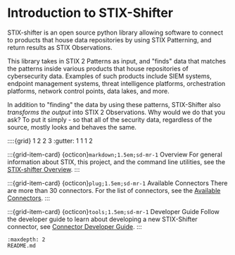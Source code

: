 # Introduction to STIX-Shifter

STIX-shifter is an open source python library allowing software to connect to products that house data repositories by using STIX Patterning, and return results as STIX Observations.

This library takes in STIX 2 Patterns as input, and "finds" data that matches the patterns inside various products that house repositories of cybersecurity data. Examples of such products include SIEM systems, endpoint management systems, threat intelligence platforms, orchestration platforms, network control points, data lakes, and more.

In addition to "finding" the data by using these patterns, STIX-Shifter also _transforms the output_ into STIX 2 Observations. Why would we do that you ask? To put it simply - so that all of the security data, regardless of the source, mostly looks and behaves the same.

::::{grid} 1 2 2 3
:gutter: 1 1 1 2

:::{grid-item-card} {octicon}`markdown;1.5em;sd-mr-1` Overview
For general information about STIX, this project, and the command line utilities, see the [STIX-shifter Overview](OVERVIEW.md).
:::

:::{grid-item-card} {octicon}`plug;1.5em;sd-mr-1` Available Connectors
There are more than 30 connectors. For the list of connectors, see the [Available Connectors](CONNECTORS.md).
:::

:::{grid-item-card} {octicon}`tools;1.5em;sd-mr-1` Developer Guide
Follow the developer guide to learn about developing a new STIX-Shifter connector, see [Connector Developer Guide](adapter-guide/develop-stix-adapter.md).
:::

```{toctree}
:maxdepth: 2
README.md
```